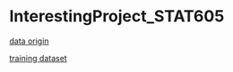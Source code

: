 # InterestingProject_STAT605
[data origin](https://www.kaggle.com/datasets/utkarshsaxenadn/animal-image-classification-dataset/data)

[training dataset](https://uwmadison.box.com/s/j1s26upb6wpwe3izstr55jrr7kjewzgw)
